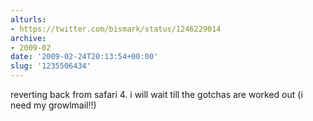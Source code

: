 ```yaml
---
alturls:
- https://twitter.com/bismark/status/1246229014
archive:
- 2009-02
date: '2009-02-24T20:13:54+00:00'
slug: '1235506434'
---
```


reverting back from safari 4. i will wait till the gotchas are worked out (i need my growlmail!!)

